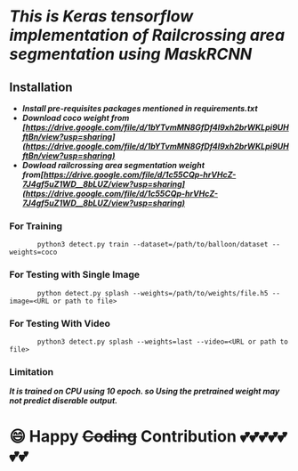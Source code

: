 # ***This is Keras tensorflow implementation of Railcrossing area segmentation using MaskRCNN***

## Installation

- ***Install pre-requisites packages mentioned in requirements.txt***
- ***Download coco weight from [https://drive.google.com/file/d/1bYTvmMN8GfDf4l9xh2brWKLpi9UHftBn/view?usp=sharing](https://drive.google.com/file/d/1bYTvmMN8GfDf4l9xh2brWKLpi9UHftBn/view?usp=sharing)***
- ***Dowload railcrossing area segmentation weight from[https://drive.google.com/file/d/1c55CQp-hrVHcZ-7J4gf5uZ1WD__8bLUZ/view?usp=sharing](https://drive.google.com/file/d/1c55CQp-hrVHcZ-7J4gf5uZ1WD__8bLUZ/view?usp=sharing)*** 

### For Training

           python3 detect.py train --dataset=/path/to/balloon/dataset --weights=coco

### For Testing with Single Image

           python detect.py splash --weights=/path/to/weights/file.h5 --image=<URL or path to file>

### For Testing With Video 

           python3 detect.py splash --weights=last --video=<URL or path to file>

### Limitation
***It is trained on CPU using 10 epoch. so Using the pretrained weight may not predict diserable output.***
 
# :smile: Happy ~~Coding~~ Contribution :two_hearts::two_hearts::two_hearts::two_hearts::two_hearts::two_hearts::two_hearts:
